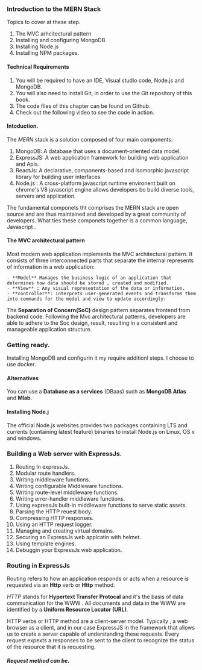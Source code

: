 ### Introduction to the MERN Stack

Topics to cover at these step.

1. The MVC arhcitectural pattern
2. Installing and configuring MongoDB
3. Installing Node.js
4. Installing NPM packages.

#### Technical Requirements

1. You will be required to have an IDE, Visual studio code, Node.js and MongoDB.
2. You will also need to install Git, in order to use the Git repository of this book.
3. The code files of this chapter can be found on Github. 
4. Check out the following video to see the code in action.

#### Intoduction.
The *MERN* stack is a solution composed of four main components:

1. MongoDB: A database that uses a document-oriented data model.
2. ExpressJS: A web application framework for building web application  and Apis.
3. ReactJs: A declarative, components-based and isomorphic javascript library for building user interfaces
4. Node.js : A cross-platform javascript runtime environent built on chrome's V8 javascript engine allows developers bo build diverse tools, servers and application. 

The fundamental componets tht comprises the MERN stack are open source and are thus maintained and developed by a great community of developers. What ties these componets together is a common language, Javascript
.

#### The MVC architectural pattern

Most modern web application implements the MVC architectural pattern. It consists of three interconnected parts that separate the internal represents of information in a web application:

    - **Model** Manages the business logic of an application that determines how data should be stored , created and modified.
    - **View** : Any visual representation of the data or information.
    - **controller**: interprets user-generated events and transforms them into commands for the model and view to update accordingly:

The **Separation of Concern(SoC)** design pattern separates frontend from backend code. Following the Mvc architectural patterns, developers are able to adhere to the Soc design, result, resulting in a consistent and manageable application structure.

### Getting ready.

Installing MongoDB and configurin it my require additionl steps. I choose to use docker.

#### Alternatives
You can use a **Database as a services** (DBaas) such as **MongoDB Atlas** and **Mlab**.

#### Installing Node.j

The official Node.js websites provides two packages containing LTS and currents (containing latest feature) binaries to install Node.js on Linux, OS x and windows.


### Building a Web server with ExpressJs.
1. Routing In expressJs.
2. Modular route handlers.
3. Writing middleware functions.
4. Writing configurable Middleware functions.
5. Writing route-level middleware functions.
6. Writing error-handler middleware functions.
7. Using expressJs built-in middleware functions to serve static assets.
8. Parsing the HTTP reuest body.
9. Compressing HTTP responses.
8. Using an HTTP request logger.
9. Managing and creating virtual domains.
10. Securing an ExpressJs web applcatin with helmet.
11. Using template engines.
12. Debuggin your ExpressJs web application.


### Routing in ExpressJs

Routing refers to how an application responds or acts when a resource is requested via an **Http** verb or **Http** method.

*HTTP* stands for __Hypertext Transfer Protocal__ and it's the basis of data communication for the WWW . All documents and data in the WWW are identified by a **Uniform Resource Locator (URL)**.

HTTP verbs or HTTP method are a client-server model. Typically , a web browser as a client, and in our case ExpressJS in the framework that allows us to create a server capable of understanding these requests. Every request expexts a responses to be sent to the client to recognize the status of the resource that it is requesting.

##### Request method can be.

